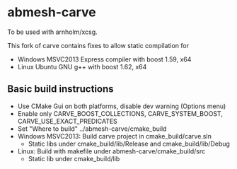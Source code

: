 # abmesh-carve
To be used with arnholm/xcsg. 

This fork of carve contains fixes to allow static compilation for
* Windows MSVC2013 Express compiler with boost 1.59, x64
* Linux Ubuntu GNU g++ with boost 1.62, x64

## Basic build instructions

* Use CMake Gui on both platforms, disable dev warning (Options menu)
* Enable only CARVE_BOOST_COLLECTIONS, CARVE_SYSTEM_BOOST, CARVE_USE_EXACT_PREDICATES
* Set "Where to build" ../abmesh-carve/cmake_build
* Windows MSVC2013: Build carve project in cmake_build/carve.sln
   * Static libs under cmake_build/lib/Release and cmake_build/lib/Debug
* Linux: Build with makefile under abmesh-carve/cmake_build/src
   * Static lib under cmake_build/lib



